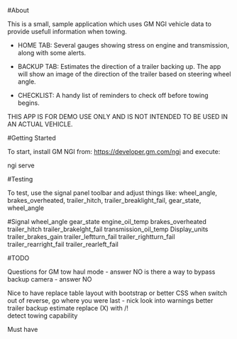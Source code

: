 #About

This is a small, sample application which uses GM NGI vehicle data to provide usefull information when towing.

* HOME TAB: Several gauges showing stress on engine and transmission, along with some alerts.

* BACKUP TAB: Estimates the direction of a trailer backing up. The app will show an image of the direction of the trailer based on steering wheel angle.

* CHECKLIST: A handy list of reminders to check off before towing begins.

THIS APP IS FOR DEMO USE ONLY AND IS NOT INTENDED TO BE USED IN AN ACTUAL VEHICLE.

#Getting Started

To start, install GM NGI from: https://developer.gm.com/ngi and execute:

ngi serve

#Testing

To test, use the signal panel toolbar and adjust things like: wheel_angle, brakes_overheated, trailer_hitch, trailer_breaklight_fail, gear_state, wheel_angle

#Signal
wheel_angle
gear_state
engine_oil_temp
brakes_overheated
trailer_hitch
trailer_brakelght_fail
transmission_oil_temp
Display_units
trailer_brakes_gain
trailer_leftturn_fail
trailer_rightturn_fail
trailer_rearright_fail
trailer_rearleft_fail

#TODO

Questions for GM
  tow haul mode - answer NO
  is there a way to bypass backup camera - answer NO

Nice to have
  replace table layout with bootstrap or better CSS
  when switch out of reverse, go where you were last - nick
  look into warnings
  better trailer backup estimate
  replace (X) with /!\
  detect towing capability

Must have
